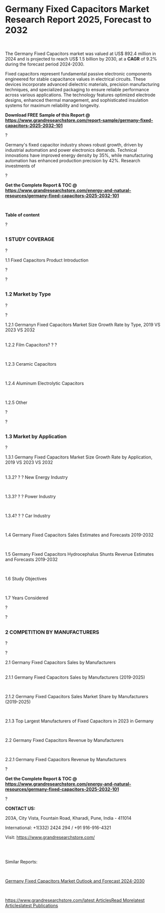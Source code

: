 <h1>Germany Fixed Capacitors Market Research Report 2025, Forecast to 2032</h1><br/><p>The Germany Fixed Capacitors market was valued at US$ 892.4 million in 2024 and is projected to reach US$ 1.5 billion by 2030, at a <strong>CAGR</strong> of 9.2% during the forecast period 2024-2030.</p>
 
 
 
 <p>Fixed capacitors represent fundamental passive electronic components engineered for stable capacitance values in electrical circuits. These devices incorporate advanced dielectric materials, precision manufacturing techniques, and specialized packaging to ensure reliable performance across various applications. The technology features optimized electrode designs, enhanced thermal management, and sophisticated insulation systems for maximum reliability and longevity.</p>
 
 
 
 <div><b>Download FREE Sample of this Report @ <a href="https://www.grandresearchstore.com/report-sample/germany-fixed-capacitors-2025-2032-101">https://www.grandresearchstore.com/report-sample/germany-fixed-capacitors-2025-2032-101</a></b></div>
 
 
 
 <p>? </p>
 
 
 
 <p>Germany&#39;s fixed capacitor industry shows robust growth, driven by industrial automation and power electronics demands. Technical innovations have improved energy density by 35%, while manufacturing automation has enhanced production precision by 42%. Research investments of</p>
 
 
 
 <p>? </p>
 
 
 
 <div><b>Get the Complete Report & TOC @ <a href="https://www.grandresearchstore.com/energy-and-natural-resources/germany-fixed-capacitors-2025-2032-101">https://www.grandresearchstore.com/energy-and-natural-resources/germany-fixed-capacitors-2025-2032-101</a></b></div>
 
 
 
 <p><br />
 
 <b>Table of content</b></p>
 
 
 
 <p>? </p>
 
 
 
 <h2><span style="font-size:16px"><strong>1 STUDY COVERAGE</strong></span></h2>
 
 
 
 <p>? </p>
 
 
 
 <p>1.1 Fixed Capacitors Product Introduction</p>
 
 
 
 <p>? </p>
 
 
 
 <p>? </p>
 
 
 
 <h2><span style="font-size:16px"><strong>1.2 Market by Type</strong></span></h2>
 
 
 
 <p>? </p>
 
 
 
 <p>? </p>
 
 
 
 <p>1.2.1 Germanyn Fixed Capacitors Market Size Growth Rate by Type, 2019 VS 2023 VS 2032<br />
 
 <br />
 
 1.2.2 Film Capacitors? ? ? <br />
 
 <br />
 
 1.2.3 Ceramic Capacitors<br />
 
 <br />
 
 1.2.4 Aluminum Electrolytic Capacitors<br />
 
 <br />
 
 1.2.5 Other<br />
 
 ? </p>
 
 
 
 <p>? </p>
 
 
 
 <h2><span style="font-size:16px"><strong>1.3 Market by Application</strong></span></h2>
 
 
 
 <p>? </p>
 
 
 
 <p>1.3.1 Germany Fixed Capacitors Market Size Growth Rate by Application, 2019 VS 2023 VS 2032<br />
 
 <br />
 
 1.3.2? ? ? New Energy Industry<br />
 
 <br />
 
 1.3.3? ? ? Power Industry<br />
 
 <br />
 
 1.3.4? ? ? Car Industry<br />
 
 <br />
 
 1.4 Germany Fixed Capacitors Sales Estimates and Forecasts 2019-2032<br />
 
 <br />
 
 1.5 Germany Fixed Capacitors Hydrocephalus Shunts Revenue Estimates and Forecasts 2019-2032<br />
 
 <br />
 
 1.6 Study Objectives<br />
 
 <br />
 
 1.7 Years Considered</p>
 
 
 
 <p>? </p>
 
 
 
 <p>? </p>
 
 
 
 <h2><span style="font-size:16px"><strong>2 COMPETITION BY MANUFACTURERS</strong></span></h2>
 
 
 
 <p>? </p>
 
 
 
 <p>? </p>
 
 
 
 <p>2.1 Germany Fixed Capacitors Sales by Manufacturers<br />
 
 <br />
 
 2.1.1 Germany Fixed Capacitors Sales by Manufacturers (2019-2025)<br />
 
 <br />
 
 2.1.2 Germany Fixed Capacitors Sales Market Share by Manufacturers (2019-2025)<br />
 
 <br />
 
 2.1.3 Top Largest Manufacturers of Fixed Capacitors in 2023 in Germany<br />
 
 <br />
 
 2.2 Germany Fixed Capacitors Revenue by Manufacturers<br />
 
 <br />
 
 2.2.1 Germany Fixed Capacitors Revenue by Manufacturers</p>
 
 
 
 <p>? </p>
 
 
 
 <div><b>Get the Complete Report & TOC @ <a href="https://www.grandresearchstore.com/energy-and-natural-resources/germany-fixed-capacitors-2025-2032-101">https://www.grandresearchstore.com/energy-and-natural-resources/germany-fixed-capacitors-2025-2032-101</a></b></div>
 
 
 
 <p>? </p>
 
 
 
 <p><b>CONTACT US:</b><br />
 
 203A, City Vista, Fountain Road, Kharadi, Pune, India - 411014<br />
 
 International: +1(332) 2424 294 / +91 916-916-4321<br />
 
 Visit: <a href="https://www.grandresearchstore.com/">https://www.grandresearchstore.com/</a><br />
 
 <br />
 
 <br />
 
 Similar Reports:<br />
 
 <br />
 
 <a href="https://www.grandresearchstore.com/energy-and-natural-resources/germany-fixed-capacitors-2024-2030-927">Germany Fixed Capacitors Market Outlook and Forecast 2024-2030</a><br />
 
 <br />
 
 <a href="https://gyeongbokgung.com">https://www.grandresearchstore.com/</a><a href="https://hallyeomaritime.com">latest Articles</a><a href="https://jingwansa.com">Read More</a><a href="https://nguoiviet.jp/">latest Articles</a><a href="https://www.intelmarketresearch.com/">latest Publications</a></p>